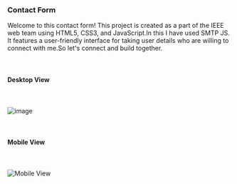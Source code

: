 ### Contact Form
Welcome to this contact form! This project is created as a part of the IEEE web team using HTML5, CSS3, and JavaScript.In this I have used SMTP JS. It features a user-friendly interface for taking user details who are willing to connect with me.So let's connect and build together.
<br/><br/><br/>
#### Desktop View
<br/><br/>
![image](https://github.com/Devanshpratapsingh28/Contact-Form/assets/160342233/a0e0a8b5-ab72-4549-b935-eb737537c94c)
<br/><br/><br/>
#### Mobile View
<br/><br/>
![Mobile View](https://github.com/Devanshpratapsingh28/Contact-Form/assets/160342233/d90acd73-4f47-4a6f-a6f9-5a108f72f2f3)
